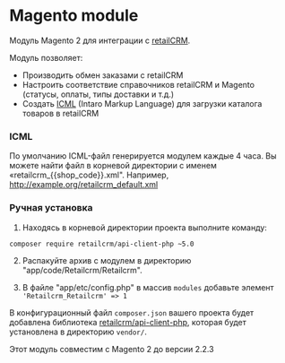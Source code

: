 Magento module
==============

Модуль Magento 2 для интеграции с [retailCRM](http://www.retailcrm.ru).

Модуль позволяет:

* Производить обмен заказами с retailCRM
* Настроить соответствие справочников retailCRM и Magento (статусы, оплаты, типы доставки и т.д.)
* Создать [ICML](http://www.retailcrm.ru/docs/Developers/ICML) (Intaro Markup Language) для загрузки каталога товаров в retailCRM

### ICML

По умолчанию ICML-файл генерируется модулем каждые 4 часа. Вы можете найти файл в корневой директории с именем «retailcrm_{{shop_code}}.xml". Например, http://example.org/retailcrm_default.xml

### Ручная установка

1) Находясь в корневой директории проекта выполните команду:

```bash
composer require retailcrm/api-client-php ~5.0
```

2) Распакуйте архив с модулем в директорию "app/code/Retailcrm/Retailcrm". 

3) В файле "app/etc/config.php" в массив `modules` добавьте элемент `'Retailcrm_Retailcrm' => 1`


В конфигурационный файл `composer.json` вашего проекта будет добавлена библиотека [retailcrm/api-client-php](https://github.com/retailcrm/api-client-php), которая будет установлена в директорию `vendor/`.

Этот модуль совместим с Magento 2 до версии 2.2.3
